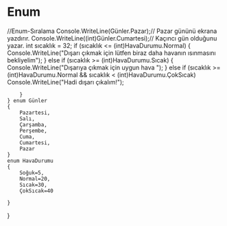 # Enum
 //Enum-Sıralama
            Console.WriteLine(Günler.Pazar);// Pazar gününü ekrana yazdırır.
            Console.WriteLine((int)Günler.Cumartesi);// Kaçıncı gün olduğunu yazar.
            int sıcaklık = 32;
            if (sıcaklık <= (int)HavaDurumu.Normal)
            {
                Console.WriteLine("Dışarı çıkmak için lütfen biraz daha havanın ısınmasını bekliyelim");
            }
            else if (sıcaklık >= (int)HavaDurumu.Sıcak)
            {
                Console.WriteLine("Dışarıya çıkmak için uygun hava ");
            }
            else if (sıcaklık >= (int)HavaDurumu.Normal && sıcaklık < (int)HavaDurumu.ÇokSıcak)
                Console.WriteLine("Hadi dışarı çıkalım!");

        }
    } enum Günler
    {
        Pazartesi,
        Salı,
        Çarşamba,
        Perşembe,
        Cuma,
        Cumartesi,
        Pazar
    }
    enum HavaDurumu
    {
        Soğuk=5,
        Normal=20,
        Sıcak=30,
        ÇokSıcak=40

    }
}
